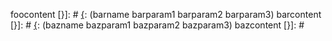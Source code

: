 [{]: <footype> (fooname fooparam1 fooparam2 fooparam3)
foocontent
[}]: #
[{]: <bartype> (barname barparam1 barparam2 barparam3)
barcontent
[}]: #
[{]: <baztype> (bazname bazparam1 bazparam2 bazparam3)
bazcontent
[}]: #